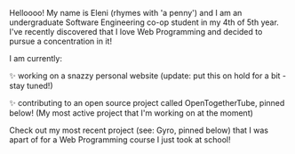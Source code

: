 <!--- ![Eleni's Logo](https://github.com/elenirotsides/My-Personal-Website/blob/dev/src/public/ER_logo.png?raw=true) --->

Helloooo! My name is Eleni (rhymes with 'a penny') and I am an undergraduate Software Engineering co-op student in my 4th of 5th year. I've recently discovered that I love Web Programming and decided to pursue a concentration in it! 

I am currently:

✨ working on a snazzy personal website (update: put this on hold for a bit - stay tuned!)

✨ contributing to an open source project called OpenTogetherTube, pinned below! (My most active project that I'm working on at the moment)

Check out my most recent project (see: Gyro, pinned below) that I was apart of for a Web Programming course I just took at school!
